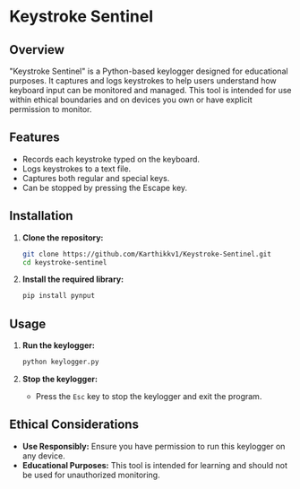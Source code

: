 # Keystroke Sentinel

## Overview

"Keystroke Sentinel" is a Python-based keylogger designed for educational purposes. It captures and logs keystrokes to help users understand how keyboard input can be monitored and managed. This tool is intended for use within ethical boundaries and on devices you own or have explicit permission to monitor.

## Features

- Records each keystroke typed on the keyboard.
- Logs keystrokes to a text file.
- Captures both regular and special keys.
- Can be stopped by pressing the Escape key.

## Installation

1. **Clone the repository:**
   ```bash
   git clone https://github.com/Karthikkv1/Keystroke-Sentinel.git
   cd keystroke-sentinel
   ```

2. **Install the required library:**
   ```bash
   pip install pynput
   ```

## Usage

1. **Run the keylogger:**
   ```bash
   python keylogger.py
   ```

2. **Stop the keylogger:**
   - Press the `Esc` key to stop the keylogger and exit the program.



## Ethical Considerations

- **Use Responsibly:** Ensure you have permission to run this keylogger on any device.
- **Educational Purposes:** This tool is intended for learning and should not be used for unauthorized monitoring.
